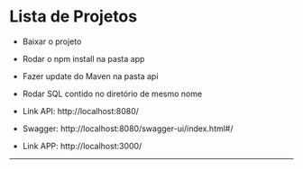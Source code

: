 # Lista de Projetos

- Baixar o projeto

- Rodar o npm install na pasta app

- Fazer update do Maven na pasta api

- Rodar SQL contido no diretório de mesmo nome

- Link API: http://localhost:8080/
  
- Swagger: http://localhost:8080/swagger-ui/index.html#/

- Link APP: http://localhost:3000/

---------------------------------------
